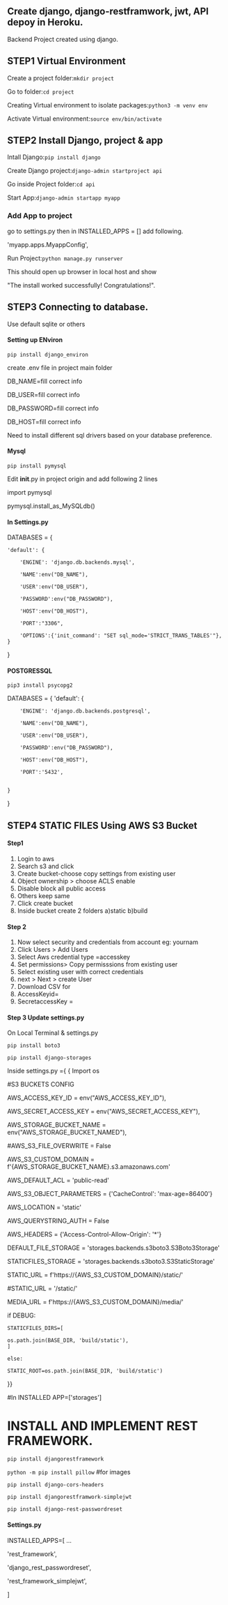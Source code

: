 ## Create django, django-restframwork, jwt, API depoy in Heroku.
Backend Project created using django.

## STEP1 Virtual Environment
Create a project folder:`mkdir project`

Go to folder:`cd project`

Creating Virtual environment to isolate packages:`python3 -m venv env`

Activate Virtual environment:`source env/bin/activate`

## STEP2 Install Django, project & app
Intall Django:`pip install django`

Create Django project:`django-admin startproject api`

Go inside Project folder:`cd api`

Start App:`django-admin startapp myapp`

### Add App to project

go to settings.py then in INSTALLED_APPS = [] add following.

'myapp.apps.MyappConfig',

Run Project:`python manage.py runserver`

This should open up browser in local host and show 

"The install worked successfully! Congratulations!".


## STEP3 Connecting to database.
Use default sqlite or others

#### Setting up ENviron
`pip install django_environ`

create .env file in project main folder

DB_NAME=fill correct info

DB_USER=fill correct info

DB_PASSWORD=fill correct info

DB_HOST=fill correct info
 


Need to install different sql drivers based on your database preference.


#### Mysql
`pip install pymysql`

Edit  __init__.py in project origin and add following 2 lines

import pymysql

pymysql.install_as_MySQLdb()


#### In Settings.py
DATABASES = {

    'default': {
    
        'ENGINE': 'django.db.backends.mysql',
        
        'NAME':env("DB_NAME"),
        
        'USER':env("DB_USER"),
        
        'PASSWORD':env("DB_PASSWORD"),
        
        'HOST':env("DB_HOST"),
        
        'PORT':"3306",
        
        'OPTIONS':{'init_command': "SET sql_mode='STRICT_TRANS_TABLES'"},
    }

}



#### POSTGRESSQL
`pip3 install psycopg2`


DATABASES = {
    'default': {
    
        'ENGINE': 'django.db.backends.postgresql',
         
        'NAME':env("DB_NAME"),
        
        'USER':env("DB_USER"),
        
        'PASSWORD':env("DB_PASSWORD"),
        
        'HOST':env("DB_HOST"),
        
        'PORT':'5432',
       
       
    }
}




## STEP4 STATIC FILES Using AWS S3 Bucket
#### Step1
1. Login to aws
2. Search s3 and click
3. Create bucket-choose copy settings from existing user
4. Object ownership > choose ACLS enable
5. Disable block all public access
6. Others keep same
7. Click create bucket
8. Inside bucket create 2 folders a)static b)build

#### Step 2

1. Now select security and credentials from account eg: yournam
2. Click Users > Add Users
3. Select Aws credential type =accesskey
4. Set permissions> Copy permisssions from existing user
5. Select existing user with correct credentials
6. next > Next > create User
7. Download CSV for 
8. AccessKeyid=
9. SecretaccessKey =

#### Step 3 Update settings.py
On Local Terminal  & settings.py

`pip install boto3`

`pip install django-storages`



Inside settings.py ={
  {
   Import os

   #S3 BUCKETS CONFIG 

   AWS_ACCESS_KEY_ID = env("AWS_ACCESS_KEY_ID"),

   AWS_SECRET_ACCESS_KEY = env("AWS_SECRET_ACCESS_KEY"),

   AWS_STORAGE_BUCKET_NAME = env("AWS_STORAGE_BUCKET_NAMED"),

   #AWS_S3_FILE_OVERWRITE = False

   AWS_S3_CUSTOM_DOMAIN = f'{AWS_STORAGE_BUCKET_NAME}.s3.amazonaws.com'

   AWS_DEFAULT_ACL = 'public-read'

   AWS_S3_OBJECT_PARAMETERS = {'CacheControl': 'max-age=86400'}

   AWS_LOCATION = 'static'

   AWS_QUERYSTRING_AUTH = False

   AWS_HEADERS = {'Access-Control-Allow-Origin': '*'}

   DEFAULT_FILE_STORAGE = 'storages.backends.s3boto3.S3Boto3Storage'

   STATICFILES_STORAGE = 'storages.backends.s3boto3.S3StaticStorage'

   STATIC_URL = f'https://{AWS_S3_CUSTOM_DOMAIN}/static/'

   #STATIC_URL = '/static/'

   MEDIA_URL = f'https://{AWS_S3_CUSTOM_DOMAIN}/media/'

   if DEBUG:

    STATICFILES_DIRS=[
    
    os.path.join(BASE_DIR, 'build/static'),
    ]
    
    else:

    STATIC_ROOT=os.path.join(BASE_DIR, 'build/static')

}}


#In INSTALLED APP=['storages']


# INSTALL AND IMPLEMENT REST FRAMEWORK.

`pip install djangorestframework`

`python -m pip install pillow` #for images

`pip install django-cors-headers`

`pip install djangorestframwork-simplejwt`

`pip install django-rest-passwordreset`


#### Settings.py

INSTALLED_APPS=[
...

'rest_framework',

'django_rest_passwordreset',

'rest_framework_simplejwt',

]





